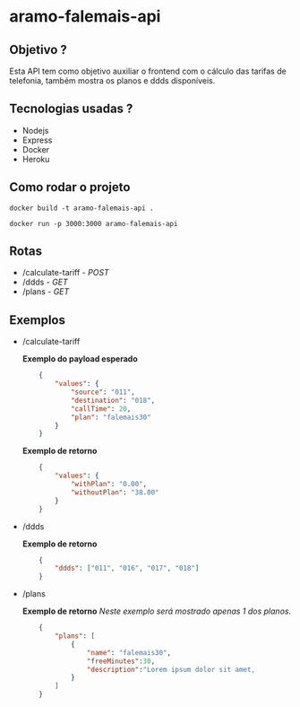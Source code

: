 # aramo-falemais-api

## Objetivo ?
Esta API tem como objetivo auxiliar o frontend com o cálculo das tarifas de telefonia, também mostra os planos e ddds disponíveis.

## Tecnologias usadas ?
- Nodejs
- Express
- Docker
- Heroku

## Como rodar o projeto 
``` docker build -t aramo-falemais-api . ```


``` docker run -p 3000:3000 aramo-falemais-api ```

## Rotas

- /calculate-tariff - *POST*
- /ddds - *GET*
- /plans - *GET*

## Exemplos
- /calculate-tariff

    **Exemplo do payload esperado**

    ```json 
        {
            "values": {
                "source": "011",
                "destination": "018",
                "callTime": 20,
                "plan": "falemais30"
            }
        }
    ```
    
    **Exemplo de retorno**

    ```json
        {
            "values": {
                "withPlan": "0.00",
                "withoutPlan": "38.00"
            }
        }    
    ```

- /ddds

    **Exemplo de retorno**
    
    ```json
        {
            "ddds": ["011", "016", "017", "018"]
        }
    ```
- /plans

    **Exemplo de retorno**
    *Neste exemplo será mostrado apenas 1 dos planos.*

    ```json
        {
            "plans": [
                {
                    "name": "falemais30",
                    "freeMinutes":30,
                    "description":"Lorem ipsum dolor sit amet,         consectetur adipiscing elit. Fusce nibh orci, faucibus a nisi a, interdum mollis elit. Vestibulum maximus eros in mi vestibulum lobortis. Nullam ac dolor velit. Nam ullamcorper lorem non hendrerit fringilla. Aenean orci lacus, volutpat id sem ac, consectetur tincidunt ante."
                }
            ]
        }
    ```